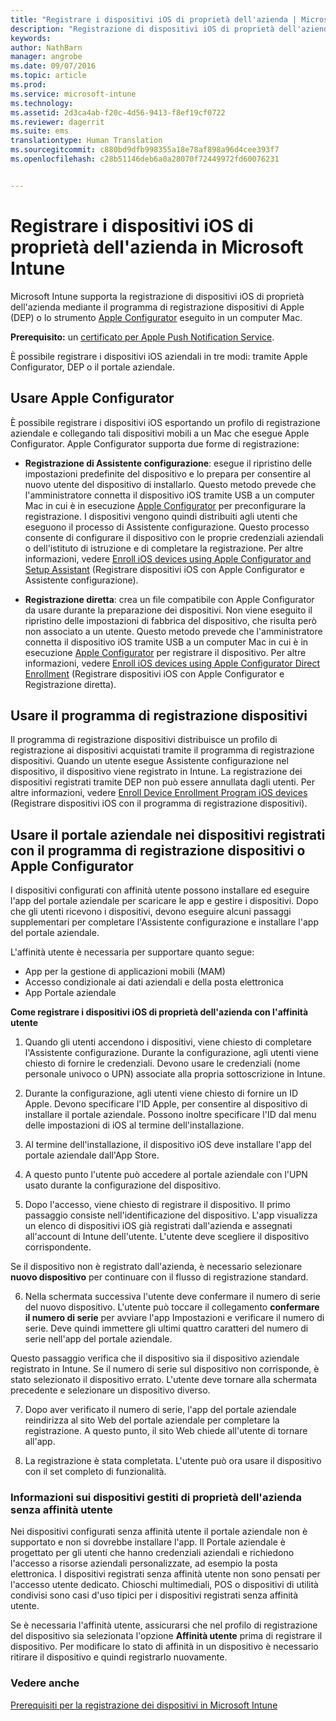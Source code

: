 ```yaml
---
title: "Registrare i dispositivi iOS di proprietà dell'azienda | Microsoft Intune"
description: "Registrazione di dispositivi iOS di proprietà dell'azienda usando il programma di registrazione dispositivi di Apple o Apple Configurator"
keywords: 
author: NathBarn
manager: angrobe
ms.date: 09/07/2016
ms.topic: article
ms.prod: 
ms.service: microsoft-intune
ms.technology: 
ms.assetid: 2d3ca4ab-f20c-4d56-9413-f8ef19cf0722
ms.reviewer: dagerrit
ms.suite: ems
translationtype: Human Translation
ms.sourcegitcommit: c880bd9dfb998355a18e78af898a96d4cee393f7
ms.openlocfilehash: c28b51146deb6a0a28070f72449972fd60076231


---
```


# Registrare i dispositivi iOS di proprietà dell'azienda in Microsoft Intune
Microsoft Intune supporta la registrazione di dispositivi iOS di proprietà dell'azienda mediante il programma di registrazione dispositivi di Apple (DEP) o lo strumento [Apple Configurator](http://go.microsoft.com/fwlink/?LinkId=518017) eseguito in un computer Mac.

**Prerequisito:** un [certificato per Apple Push Notification Service](set-up-ios-and-mac-management-with-microsoft-intune.md).

È possibile registrare i dispositivi iOS aziendali in tre modi: tramite Apple Configurator, DEP o il portale aziendale.

## Usare Apple Configurator

È possibile registrare i dispositivi iOS esportando un profilo di registrazione aziendale e collegando tali dispositivi mobili a un Mac che esegue Apple Configurator. Apple Configurator supporta due forme di registrazione:

- **Registrazione di Assistente configurazione**: esegue il ripristino delle impostazioni predefinite del dispositivo e lo prepara per consentire al nuovo utente del dispositivo di installarlo. Questo metodo prevede che l'amministratore connetta il dispositivo iOS tramite USB a un computer Mac in cui è in esecuzione [Apple Configurator](http://go.microsoft.com/fwlink/?LinkId=518017) per preconfigurare la registrazione. I dispositivi vengono quindi distribuiti agli utenti che eseguono il processo di Assistente configurazione. Questo processo consente di configurare il dispositivo con le proprie credenziali aziendali o dell'istituto di istruzione e di completare la registrazione. Per altre informazioni, vedere [Enroll iOS devices using Apple Configurator and Setup Assistant](ios-setup-assistant-enrollment-in-microsoft-intune.md) (Registrare dispositivi iOS con Apple Configurator e Assistente configurazione).

- **Registrazione diretta**: crea un file compatibile con Apple Configurator da usare durante la preparazione dei dispositivi. Non viene eseguito il ripristino delle impostazioni di fabbrica del dispositivo, che risulta però non associato a un utente. Questo metodo prevede che l'amministratore connetta il dispositivo iOS tramite USB a un computer Mac in cui è in esecuzione [Apple Configurator](http://go.microsoft.com/fwlink/?LinkId=518017) per registrare il dispositivo. Per altre informazioni, vedere [Enroll iOS devices using Apple Configurator Direct Enrollment](ios-direct-enrollment-in-microsoft-intune.md) (Registrare dispositivi iOS con Apple Configurator e Registrazione diretta).

## Usare il programma di registrazione dispositivi
Il programma di registrazione dispositivi distribuisce un profilo di registrazione ai dispositivi acquistati tramite il programma di registrazione dispositivi. Quando un utente esegue Assistente configurazione nel dispositivo, il dispositivo viene registrato in Intune.  La registrazione dei dispositivi registrati tramite DEP non può essere annullata dagli utenti. Per altre informazioni, vedere [Enroll Device Enrollment Program iOS devices](ios-device-enrollment-program-in-microsoft-intune.md) (Registrare dispositivi iOS con il programma di registrazione dispositivi).

## Usare il portale aziendale nei dispositivi registrati con il programma di registrazione dispositivi o Apple Configurator

I dispositivi configurati con affinità utente possono installare ed eseguire l'app del portale aziendale per scaricare le app e gestire i dispositivi. Dopo che gli utenti ricevono i dispositivi, devono eseguire alcuni passaggi supplementari per completare l'Assistente configurazione e installare l'app del portale aziendale.

L'affinità utente è necessaria per supportare quanto segue:
  - App per la gestione di applicazioni mobili (MAM)
  - Accesso condizionale ai dati aziendali e della posta elettronica
  - App Portale aziendale

**Come registrare i dispositivi iOS di proprietà dell'azienda con l'affinità utente**
1. Quando gli utenti accendono i dispositivi, viene chiesto di completare l'Assistente configurazione. Durante la configurazione, agli utenti viene chiesto di fornire le credenziali. Devono usare le credenziali (nome personale univoco o UPN) associate alla propria sottoscrizione in Intune.

2. Durante la configurazione, agli utenti viene chiesto di fornire un ID Apple. Devono specificare l'ID Apple, per consentire al dispositivo di installare il portale aziendale. Possono inoltre specificare l'ID dal menu delle impostazioni di iOS al termine dell'installazione.

3. Al termine dell'installazione, il dispositivo iOS deve installare l'app del portale aziendale dall'App Store.

4. A questo punto l'utente può accedere al portale aziendale con l'UPN usato durante la configurazione del dispositivo.

5. Dopo l'accesso, viene chiesto di registrare il dispositivo. Il primo passaggio consiste nell'identificazione del dispositivo. L'app visualizza un elenco di dispositivi iOS già registrati dall'azienda e assegnati all'account di Intune dell'utente. L'utente deve scegliere il dispositivo corrispondente.

  Se il dispositivo non è registrato dall'azienda, è necessario selezionare **nuovo dispositivo** per continuare con il flusso di registrazione standard.

6. Nella schermata successiva l'utente deve confermare il numero di serie del nuovo dispositivo. L'utente può toccare il collegamento **confermare il numero di serie** per avviare l'app Impostazioni e verificare il numero di serie. Deve quindi immettere gli ultimi quattro caratteri del numero di serie nell'app del portale aziendale.

  Questo passaggio verifica che il dispositivo sia il dispositivo aziendale registrato in Intune. Se il numero di serie sul dispositivo non corrisponde, è stato selezionato il dispositivo errato. L'utente deve tornare alla schermata precedente e selezionare un dispositivo diverso.

7. Dopo aver verificato il numero di serie, l'app del portale aziendale reindirizza al sito Web del portale aziendale per completare la registrazione. A questo punto, il sito Web chiede all'utente di tornare all'app.

8. La registrazione è stata completata. L'utente può ora usare il dispositivo con il set completo di funzionalità.

### Informazioni sui dispositivi gestiti di proprietà dell'azienda senza affinità utente

Nei dispositivi configurati senza affinità utente il portale aziendale non è supportato e non si dovrebbe installare l'app. Il Portale aziendale è progettato per gli utenti che hanno credenziali aziendali e richiedono l'accesso a risorse aziendali personalizzate, ad esempio la posta elettronica. I dispositivi registrati senza affinità utente non sono pensati per l'accesso utente dedicato. Chioschi multimediali, POS o dispositivi di utilità condivisi sono casi d'uso tipici per i dispositivi registrati senza affinità utente.

Se è necessaria l'affinità utente, assicurarsi che nel profilo di registrazione del dispositivo sia selezionata l'opzione **Affinità utente** prima di registrare il dispositivo. Per modificare lo stato di affinità in un dispositivo è necessario ritirare il dispositivo e quindi registrarlo nuovamente.



### Vedere anche
[Prerequisiti per la registrazione dei dispositivi in Microsoft Intune](gprerequisites-for-enrollment.md)



<!--HONumber=Sep16_HO4-->


